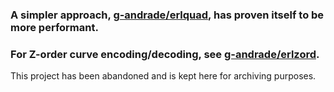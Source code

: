 
### A simpler approach, [g-andrade/erlquad](https://github.com/g-andrade/erlquad), has proven itself to be **more performant**.

### For Z-order curve encoding/decoding, see [g-andrade/erlzord](https://github.com/g-andrade/erlzord).

This project has been abandoned and is kept here for archiving purposes.
